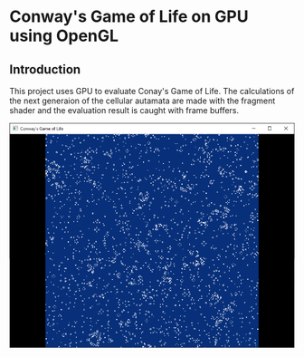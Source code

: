 # Conway's Game of Life on GPU using OpenGL
## Introduction
This project uses GPU to evaluate Conay's Game of Life.
The calculations of the next generaion of the cellular
autamata are made with the fragment shader and the evaluation
result is caught with frame buffers.

![Screenshot on Windows](images/GameOfLifeWin.png)
